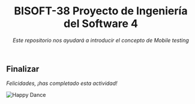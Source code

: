 <header>

<!--
  <<< Author notes: Course header >>>
  Read <https://skills.github.com/quickstart> for more information about how to build courses using this template.
  Include a 1280×640 image, course name in sentence case, and a concise description in emphasis.
  In your repository settings: enable template repository, add your 1280×640 social image, auto delete head branches.
  Next to "About", add description & tags; disable releases, packages, & environments.
  Add your open source license, GitHub uses the MIT license.
-->

# BISOFT-38 Proyecto de Ingeniería del Software 4

_Este repositorio nos ayudará a introducir el concepto de Mobile testing_

</header>

<!--
  <<< Author notes: Finish >>>
  Review what we learned, ask for feedback, provide next steps.
-->

## Finalizar

_Felicidades, ¡has completado esta actividad!_

![Happy Dance](https://media.tenor.com/c5aQbgiFfz4AAAAM/friday-happydance.gif)


